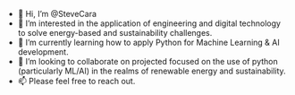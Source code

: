 - 👋 Hi, I’m @SteveCara
- 👀 I’m interested in the application of engineering and digital technology to solve energy-based and sustainability challenges.
- 🌱 I’m currently learning how to apply Python for Machine Learning & AI development.
- 💞️ I’m looking to collaborate on projected focused on the use of python (particularly ML/AI) in the realms of renewable energy and sustainability.
- 📫 Please feel free to reach out.

<!---
SteveCara/SteveCara is a ✨ special ✨ repository because its `README.md` (this file) appears on your GitHub profile.
You can click the Preview link to take a look at your changes.
--->
